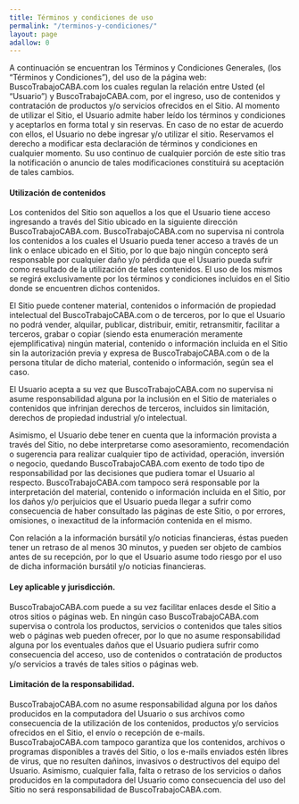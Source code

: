 ```yaml
---
title: Términos y condiciones de uso
permalink: "/terminos-y-condiciones/"
layout: page
adallow: 0
---
```


A continuación se encuentran los Términos y Condiciones Generales, (los “Términos y Condiciones”), del uso de la página web: BuscoTrabajoCABA.com los cuales regulan la relación entre Usted (el “Usuario”) y BuscoTrabajoCABA.com, por el ingreso, uso de contenidos y contratación de productos y/o servicios ofrecidos en el Sitio. Al momento de utilizar el Sitio, el Usuario admite haber leído los términos y condiciones y aceptarlos en forma total y sin reservas. En caso de no estar de acuerdo con ellos, el Usuario no debe ingresar y/o utilizar el sitio. Reservamos el derecho a modificar esta declaración de términos y condiciones en cualquier momento. Su uso continuo de cualquier porción de este sitio tras la notificación o anuncio de tales modificaciones constituirá su aceptación de tales cambios.

#### Utilización de contenidos

Los contenidos del Sitio son aquellos a los que el Usuario tiene acceso ingresando a través del Sitio ubicado en la siguiente dirección BuscoTrabajoCABA.com. BuscoTrabajoCABA.com no supervisa ni controla los contenidos a los cuales el Usuario pueda tener acceso a través de un link o enlace ubicado en el Sitio, por lo que bajo ningún concepto será responsable por cualquier daño y/o pérdida que el Usuario pueda sufrir como resultado de la utilización de tales contenidos. El uso de los mismos se regirá exclusivamente por los términos y condiciones incluidos en el Sitio donde se encuentren dichos contenidos.

El Sitio puede contener material, contenidos o información de propiedad intelectual del BuscoTrabajoCABA.com o de terceros, por lo que el Usuario no podrá vender, alquilar, publicar, distribuir, emitir, retransmitir, facilitar a terceros, grabar o copiar (siendo esta enumeración meramente ejemplificativa) ningún material, contenido o información incluida en el Sitio sin la autorización previa y expresa de BuscoTrabajoCABA.com o de la persona titular de dicho material, contenido o información, según sea el caso.

El Usuario acepta a su vez que BuscoTrabajoCABA.com no supervisa ni asume responsabilidad alguna por la inclusión en el Sitio de materiales o contenidos que infrinjan derechos de terceros, incluidos sin limitación, derechos de propiedad industrial y/o intelectual.

Asimismo, el Usuario debe tener en cuenta que la información provista a través del Sitio, no debe interpretarse como asesoramiento, recomendación o sugerencia para realizar cualquier tipo de actividad, operación, inversión o negocio, quedando BuscoTrabajoCABA.com exento de todo tipo de responsabilidad por las decisiones que pudiera tomar el Usuario al respecto. BuscoTrabajoCABA.com tampoco será responsable por la interpretación del material, contenido o información incluida en el Sitio, por los daños y/o perjuicios que el Usuario pueda llegar a sufrir como consecuencia de haber consultado las páginas de este Sitio, o por errores, omisiones, o inexactitud de la información contenida en el mismo.

Con relación a la información bursátil y/o noticias financieras, éstas pueden tener un retraso de al menos 30 minutos, y pueden ser objeto de cambios antes de su recepción, por lo que el Usuario asume todo riesgo por el uso de dicha información bursátil y/o noticias financieras.

#### Ley aplicable y jurisdicción.

BuscoTrabajoCABA.com puede a su vez facilitar enlaces desde el Sitio a otros sitios o páginas web. En ningún caso BuscoTrabajoCABA.com supervisa o controla los productos, servicios o contenidos que tales sitios web o páginas web pueden ofrecer, por lo que no asume responsabilidad alguna por los eventuales daños que el Usuario pudiera sufrir como consecuencia del acceso, uso de contenidos o contratación de productos y/o servicios a través de tales sitios o páginas web.

#### Limitación de la responsabilidad.

BuscoTrabajoCABA.com no asume responsabilidad alguna por los daños producidos en la computadora del Usuario o sus archivos como consecuencia de la utilización de los contenidos, productos y/o servicios ofrecidos en el Sitio, el envío o recepción de e-mails. BuscoTrabajoCABA.com tampoco garantiza que los contenidos, archivos o programas disponibles a través del Sitio, o los e-mails enviados estén libres de virus, que no resulten dañinos, invasivos o destructivos del equipo del Usuario. Asimismo, cualquier falla, falta o retraso de los servicios o daños producidos en la computadora del Usuario como consecuencia del uso del Sitio no será responsabilidad de BuscoTrabajoCABA.com.
